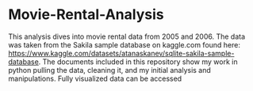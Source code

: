 # Movie-Rental-Analysis
This analysis dives into movie rental data from 2005 and 2006. 
The data was taken from the Sakila sample database on kaggle.com found here: https://www.kaggle.com/datasets/atanaskanev/sqlite-sakila-sample-database. 
The documents included in this repository show my work in python pulling the data, cleaning it, and my initial analysis and manipulations.
Fully visualized data can be accessed 
